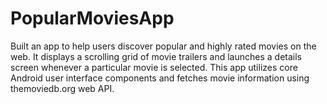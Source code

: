 # PopularMoviesApp
Built an app to help users discover popular and highly rated movies on the web. 
It displays a scrolling grid of movie trailers and launches a details screen whenever a particular movie is selected.
This app utilizes core Android user interface components and fetches movie information using themoviedb.org web API.
